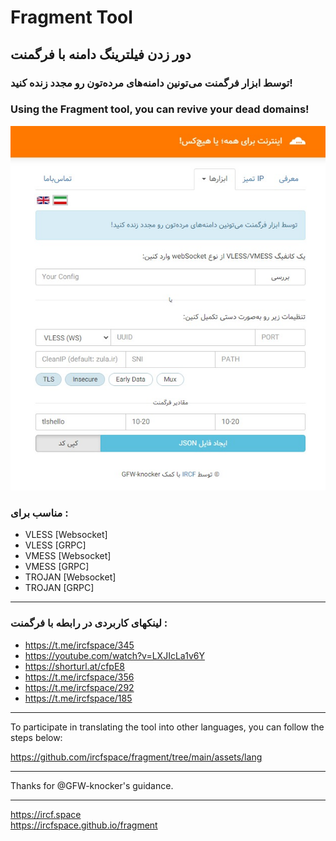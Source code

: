 # Fragment Tool
## دور زدن فیلترینگ دامنه با فرگمنت

### توسط ابزار فرگمنت می‌تونین دامنه‌های مرده‌تون رو مجدد زنده کنید!
### Using the Fragment tool, you can revive your dead domains!

![screenshot.png](screenshot.png)

###  مناسب برای :
* VLESS [Websocket]
* VLESS [GRPC]
* VMESS [Websocket]
* VMESS [GRPC]
* TROJAN [Websocket]
* TROJAN [GRPC]
---

### لینکهای کاربردی در رابطه با فرگمنت :
* https://t.me/ircfspace/345
* https://youtube.com/watch?v=LXJIcLa1v6Y
* https://shorturl.at/cfpE8
* https://t.me/ircfspace/356
* https://t.me/ircfspace/292
* https://t.me/ircfspace/185

---
To participate in translating the tool into other languages, you can follow the steps below:

https://github.com/ircfspace/fragment/tree/main/assets/lang


---
Thanks for @GFW-knocker's guidance.

---

https://ircf.space \
https://ircfspace.github.io/fragment